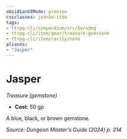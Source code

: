 ```yaml
---
obsidianUIMode: preview
cssclasses: json5e-item
tags:
- ttrpg-cli/compendium/src/5e/xdmg
- ttrpg-cli/item/gear/treasure-gemstone
- ttrpg-cli/item/rarity/none
aliases: 
- "Jasper"
---
```

# Jasper
*Treasure (gemstone)*  

- **Cost**: 50 gp

A blue, black, or brown gemstone.

*Source: Dungeon Master's Guide (2024) p. 214*